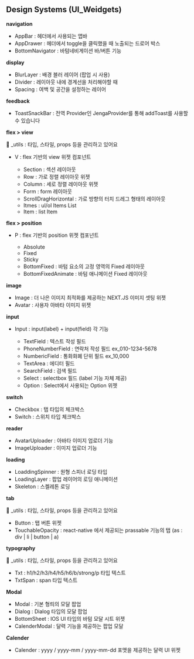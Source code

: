 ## Design Systems (UI_Weidgets)

**navigation**

- AppBar : 헤더에서 사용되는 앱바
- AppDrawer : 헤더에서 toggle을 클릭했을 때 노출되는 드로어 박스
- BottomNavigator : 바텀네비게이션 바/버튼 기능

**display**

- BlurLayer : 배경 블러 레이어 (팝업 시 사용)
- Divider : 레이아웃 내에 경계선을 처리해야할 때
- Spacing : 여백 및 공간을 설정하는 레이어

**feedback**

- ToastSnackBar : 전역 Provider인 JengaProvider를 통해 addToast를 사용할 수 있습니다

**flex > view**

📁 \_utils : 타입, 스타일, props 등을 관리하고 있어요

- V : flex 기반의 view 위젯 컴포넌트

  - Section : 섹션 레이아웃
  - Row : 가로 정렬 레이아웃 위젯
  - Column : 세로 정렬 레이아웃 위젯
  - Form : form 레이아웃
  - ScrollDragHorizontal : 가로 방향의 터치 드레그 형태의 레이아웃
  - Itmes : ul/ol Items List
  - Item : list Item

**flex > position**

- P : flex 기반의 position 위젯 컴포넌트

  - Absolute
  - Fixed
  - Sticky
  - BottomFixed : 바텀 요소의 고정 영역의 Fixed 레이아웃
  - BottomFixedAnimate : 바텀 애니메이션 Fixed 레이아웃

**image**

- Image : 더 나은 이미지 최적화를 제공하는 NEXT.JS 이미지 셋팅 위젯
- Avatar : 사용자 아바타 이미지 위젯

**input**

- Input : input(label) + input(field) 각 기능

  - TextField : 텍스트 작성 필드
  - PhoneNumberField : 연락처 작성 필드 ex_010-1234-5678
  - NumbericField : 통화화폐 단위 필드 ex_10,000
  - TextArea : 에디터 필드
  - SearchField : 검색 필드
  - Select : selectbox 필드 (label 기능 자체 제공)
  - Option : Select에서 사용되는 Option 위젯

**switch**

- Checkbox : 탭 타입의 체크박스
- Switch : 스위치 타입 체크박스

**reader**

- AvatarUploader : 아바타 이미지 업로더 기능
- ImageUploader : 이미지 업로더 기능

**loading**

- LoaddingSpinner : 원형 스피너 로딩 타입
- LoadingLayer : 팝업 레이어의 로딩 애니메이션
- Skeleton : 스켈레톤 로딩

**tab**

📁 \_utils : 타입, 스타일, props 등을 관리하고 있어요

- Button : 탭 버튼 위젯
- TouchableOpacity : react-native 에서 제공되는 prassable 기능의 탭 (as : div | li | button | a)

**typography**

📁 \_utils : 타입, 스타일, props 등을 관리하고 있어요

- Txt : h1/h2/h3/h4/h5/h6/b/strong/p 타입 텍스트
- TxtSpan : span 타입 텍스트

**Modal**

- Modal : 기본 형틔의 모달 팝업
- Dialog : Dialog 타입의 모달 팝업
- BottomSheet : IOS UI 타입의 바텀 모달 시트 위젯
- CalenderModal : 달력 기능을 제공하는 팝업 모달

**Calender**

- Calender : yyyy / yyyy-mm / yyyy-mm-dd 포맷을 제공하는 달력 UI 위젯
